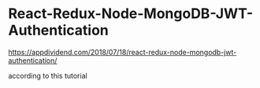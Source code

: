 # React-Redux-Node-MongoDB-JWT-Authentication

https://appdividend.com/2018/07/18/react-redux-node-mongodb-jwt-authentication/

according to this tutorial
